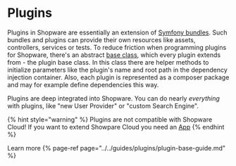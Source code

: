 # Plugins

Plugins in Shopware are essentially an extension of [Symfony bundles](https://symfony.com/doc/current/bundles.html#creating-a-bundle).
Such bundles and plugins can provide their own resources like assets, controllers, services or tests.
To reduce friction when programming plugins for Shopware, there's an abstract [base class](../../guides/plugins/plugins/plugin-base-guide.md#create-your-first-plugin), which every plugin extends from - the plugin base class.
In this class there are helper methods to initialize parameters like the plugin's name and root path in the dependency injection container.
Also, each plugin is represented as a composer package and may for example define dependencies this way.

Plugins are deep integrated into Shopware.
You can do nearly *everything* with plugins, like "new User Provider" or "custom Search Engine".

{% hint style="warning" %}
Plugins are not compatible with Shopware Cloud!
If you want to extend Showpare Cloud you need an [App](apps-concept.md)
{% endhint %}

Learn more
{% page-ref page="../../guides/plugins/plugin-base-guide.md" %}
